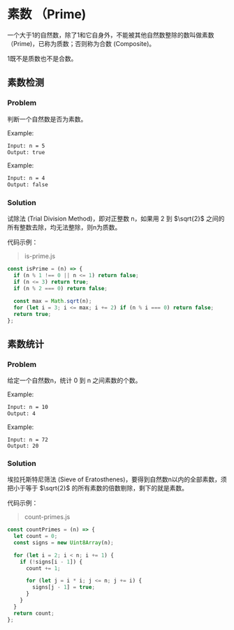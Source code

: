 # 素数 （Prime)

一个大于1的自然数，除了1和它自身外，不能被其他自然数整除的数叫做素数（Prime)，已称为质数；否则称为合数 (Composite)。

1既不是质数也不是合数。

## 素数检测

### Problem

判断一个自然数是否为素数。

Example:

``` bash
Input: n = 5
Output: true
```

Example:

``` bash
Input: n = 4
Output: false
```

### Solution

试除法 (Trial Division Method)，即对正整数 n，如果用 2 到 $\sqrt{2}$ 之间的所有整数去除，均无法整除，则n为质数。

代码示例：

> is-prime.js

```js
const isPrime = (n) => {
  if (n % 1 !== 0 || n <= 1) return false;
  if (n <= 3) return true;
  if (n % 2 === 0) return false;

  const max = Math.sqrt(n);
  for (let i = 3; i <= max; i += 2) if (n % i === 0) return false;
  return true;
};
```

## 素数统计

### Problem

给定一个自然数n，统计 0 到 n 之间素数的个数。

Example:

``` bash
Input: n = 10
Output: 4
```

Example:

``` 3bash
Input: n = 72
Output: 20
```

### Solution

埃拉托斯特尼筛法 (Sieve of Eratosthenes)，要得到自然数n以内的全部素数，须把小于等于  $\sqrt{2}$ 的所有素数的倍数剔除，剩下的就是素数。

代码示例：

> count-primes.js

```js
const countPrimes = (n) => {
  let count = 0;
  const signs = new Uint8Array(n);

  for (let i = 2; i < n; i += 1) {
    if (!signs[i - 1]) {
      count += 1;

      for (let j = i * i; j <= n; j += i) {
        signs[j - 1] = true;
      }
    }
  }
  return count;
};
```
